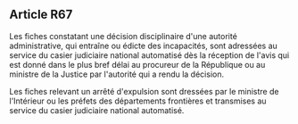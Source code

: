 Article R67
----
Les fiches constatant une décision disciplinaire d'une autorité administrative,
qui entraîne ou édicte des incapacités, sont adressées au service du casier
judiciaire national automatisé dès la réception de l'avis qui est donné dans le
plus bref délai au procureur de la République ou au ministre de la Justice par
l'autorité qui a rendu la décision.

Les fiches relevant un arrêté d'expulsion sont dressées par le ministre de
l'Intérieur ou les préfets des départements frontières et transmises au service
du casier judiciaire national automatisé.

